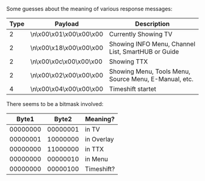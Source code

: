 Some guesses about the meaning of various response messages:

Type | Payload                | Description                       
---- | ---------------------- | ----------------------------------
   2 | \n\x00\x01\x00\x00\x00 | Currently Showing TV              
   2 | \n\x00\x18\x00\x00\x00 | Showing INFO Menu, Channel List, SmartHUB or Guide
   2 | \n\x00\x0c\x00\x00\x00 | Showing TTX
   2 | \n\x00\x02\x00\x00\x00 | Showing Menu, Tools Menu, Source Menu, E-Manual, etc.       
   4 | \n\x00\x04\x00\x00\x00 | Timeshift startet


There seems to be a bitmask involved:

 Byte1   | Byte2    | Meaning?
-------- | -------- | -----------
00000000 | 00000001 | in TV
00000001 | 10000000 | in Overlay
00000000 | 11000000 | in TTX
00000000 | 00000010 | in Menu
00000000 | 00000100 | Timeshift?
